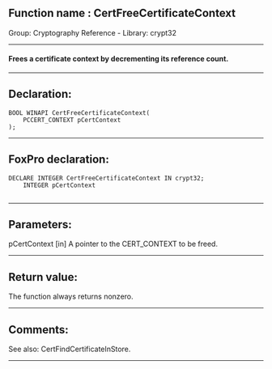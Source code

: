 
## Function name : CertFreeCertificateContext
Group: Cryptography Reference - Library: crypt32    
***  


#### Frees a certificate context by decrementing its reference count.
***  


## Declaration:
```foxpro  
BOOL WINAPI CertFreeCertificateContext(
	PCCERT_CONTEXT pCertContext
);  
```  
***  


## FoxPro declaration:
```foxpro  
DECLARE INTEGER CertFreeCertificateContext IN crypt32;
	INTEGER pCertContext
  
```  
***  


## Parameters:
pCertContext 
[in] A pointer to the CERT_CONTEXT to be freed.   
***  


## Return value:
The function always returns nonzero.  
***  


## Comments:
See also: CertFindCertificateInStore.  
  
***  

